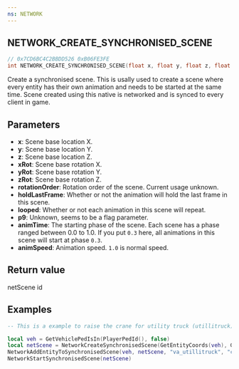 ```yaml
---
ns: NETWORK
---
```

## NETWORK_CREATE_SYNCHRONISED_SCENE

```c
// 0x7CD6BC4C2BBDD526 0xB06FE3FE
int NETWORK_CREATE_SYNCHRONISED_SCENE(float x, float y, float z, float xRot, float yRot, float zRot, int rotationOrder, BOOL holdLastFrame, BOOL looped, float p9, float animTime, float animSpeed);
```

Create a synchronised scene. This is usally used to create a scene where every entity has their own animation and needs to be started at the same time. Scene created using this native is networked and is synced to every client in game.

## Parameters
* **x**: Scene base location X.
* **y**: Scene base location Y.
* **z**: Scene base location Z.
* **xRot**: Scene base rotation X.
* **yRot**: Scene base rotation Y.
* **zRot**: Scene base rotation Z.
* **rotationOrder**: Rotation order of the scene. Current usage unknown.
* **holdLastFrame**: Whether or not the animation will hold the last frame in this scene.
* **looped**: Whether or not each animation in this scene will repeat.
* **p9**: Unknown, seems to be a flag parameter.
* **animTime**: The starting phase of the scene. Each scene has a phase ranged between 0.0 to 1.0. If you put `0.3` here, all animations in this scene will start at phase `0.3`.
* **animSpeed**: Animation speed. `1.0` is normal speed.

## Return value
netScene id

## Examples
```lua
-- This is a example to raise the crane for utility truck (utillitruck).

local veh = GetVehiclePedIsIn(PlayerPedId(), false)
local netScene = NetworkCreateSynchronisedScene(GetEntityCoords(veh), GetEntityRotation(veh), 2, false, false, 1065353216, 0.3, 0.5)
NetworkAddEntityToSynchronisedScene(veh, netScene, "va_utillitruck", "crane", 1.0, -1.0, 1)
NetworkStartSynchronisedScene(netScene)
```
